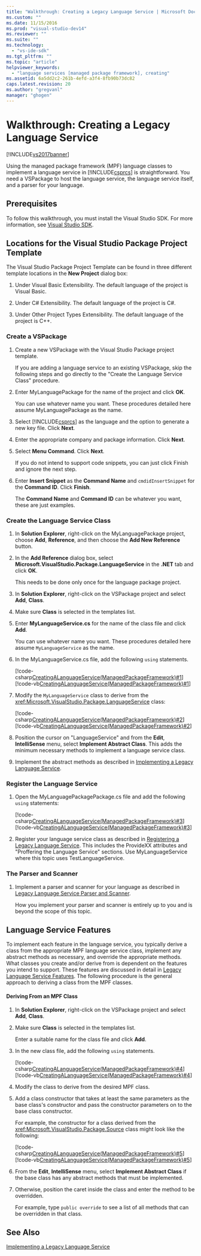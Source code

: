 ```yaml
---
title: "Walkthrough: Creating a Legacy Language Service | Microsoft Docs"
ms.custom: ""
ms.date: 11/15/2016
ms.prod: "visual-studio-dev14"
ms.reviewer: ""
ms.suite: ""
ms.technology: 
  - "vs-ide-sdk"
ms.tgt_pltfrm: ""
ms.topic: "article"
helpviewer_keywords: 
  - "language services [managed package framework], creating"
ms.assetid: 6a5dd2c2-261b-4efd-a3f4-8fb90b73dc82
caps.latest.revision: 20
ms.author: "gregvanl"
manager: "ghogen"
---
```

# Walkthrough: Creating a Legacy Language Service
[!INCLUDE[vs2017banner](../../includes/vs2017banner.md)]

Using the managed package framework (MPF) language classes to implement a language service in [!INCLUDE[csprcs](../../includes/csprcs-md.md)] is straightforward. You need a VSPackage to host the language service, the language service itself, and a parser for your language.  
  
## Prerequisites  
 To follow this walkthrough, you must install the Visual Studio SDK. For more information, see [Visual Studio SDK](../../extensibility/visual-studio-sdk.md).  
  
## Locations for the Visual Studio Package Project Template  
 The Visual Studio Package Project Template can be found in three different template locations in the **New Project** dialog box:  
  
1.  Under Visual Basic Extensibility. The default language of the project is Visual Basic.  
  
2.  Under C# Extensibility. The default language of the project is C#.  
  
3.  Under Other Project Types Extensibility. The default language of the project is C++.  
  
### Create a VSPackage  
  
1.  Create a new VSPackage with the Visual Studio Package project template.  
  
     If you are adding a language service to an existing VSPackage, skip the following steps and go directly to the "Create the Language Service Class" procedure.  
  
2.  Enter MyLanguagePackage for the name of the project and click **OK**.  
  
     You can use whatever name you want. These procedures detailed here assume MyLanguagePackage as the name.  
  
3.  Select [!INCLUDE[csprcs](../../includes/csprcs-md.md)] as the language and the option to generate a new key file. Click **Next**.  
  
4.  Enter the appropriate company and package information. Click **Next**.  
  
5.  Select **Menu Command**. Click **Next**.  
  
     If you do not intend to support code snippets, you can just click Finish and ignore the next step.  
  
6.  Enter **Insert Snippet** as the **Command Name** and `cmdidInsertSnippet` for the **Command ID**. Click **Finish**.  
  
     The **Command Name** and **Command ID** can be whatever you want, these are just examples.  
  
### Create the Language Service Class  
  
1.  In **Solution Explorer**, right-click on the MyLanguagePackage project, choose **Add**, **Reference**, and then choose the **Add New Reference** button.  
  
2.  In the **Add Reference** dialog box, select **Microsoft.VisualStudio.Package.LanguageService** in the **.NET** tab and click **OK**.  
  
     This needs to be done only once for the language package project.  
  
3.  In **Solution Explorer**, right-click on the VSPackage project and select **Add**, **Class**.  
  
4.  Make sure **Class** is selected in the templates list.  
  
5.  Enter **MyLanguageService.cs** for the name of the class file and click **Add**.  
  
     You can use whatever name you want. These procedures detailed here assume `MyLanguageService` as the name.  
  
6.  In the MyLanguageService.cs file, add the following `using` statements.  
  
     [!code-csharp[CreatingALanguageService(ManagedPackageFramework)#1](../../snippets/csharp/VS_Snippets_VSSDK/creatingalanguageservice(managedpackageframework)/cs/mylanguageservice.cs#1)]
     [!code-vb[CreatingALanguageService(ManagedPackageFramework)#1](../../snippets/visualbasic/VS_Snippets_VSSDK/creatingalanguageservice(managedpackageframework)/vb/mylanguageservice.vb#1)]  
  
7.  Modify the `MyLanguageService` class to derive from the <xref:Microsoft.VisualStudio.Package.LanguageService> class:  
  
     [!code-csharp[CreatingALanguageService(ManagedPackageFramework)#2](../../snippets/csharp/VS_Snippets_VSSDK/creatingalanguageservice(managedpackageframework)/cs/mylanguageservice.cs#2)]
     [!code-vb[CreatingALanguageService(ManagedPackageFramework)#2](../../snippets/visualbasic/VS_Snippets_VSSDK/creatingalanguageservice(managedpackageframework)/vb/mylanguageservice.vb#2)]  
  
8.  Position the cursor on "LanguageService" and from the **Edit**, **IntelliSense** menu, select **Implement Abstract Class**. This adds the minimum necessary methods to implement a language service class.  
  
9. Implement the abstract methods as described in [Implementing a Legacy Language Service](../../extensibility/internals/implementing-a-legacy-language-service2.md).  
  
### Register the Language Service  
  
1.  Open the MyLanguagePackagePackage.cs file and add the following `using` statements:  
  
     [!code-csharp[CreatingALanguageService(ManagedPackageFramework)#3](../../snippets/csharp/VS_Snippets_VSSDK/creatingalanguageservice(managedpackageframework)/cs/mylanguagepackagepackage.cs#3)]
     [!code-vb[CreatingALanguageService(ManagedPackageFramework)#3](../../snippets/visualbasic/VS_Snippets_VSSDK/creatingalanguageservice(managedpackageframework)/vb/mylanguagepackagepackage.vb#3)]  
  
2.  Register your language service class as described in [Registering a Legacy Language Service](../../extensibility/internals/registering-a-legacy-language-service1.md). This includes the ProvideXX attributes and "Proffering the Language Service" sections. Use MyLanguageService where this topic uses TestLanguageService.  
  
### The Parser and Scanner  
  
1.  Implement a parser and scanner for your language as described in [Legacy Language Service Parser and Scanner](../../extensibility/internals/legacy-language-service-parser-and-scanner.md).  
  
     How you implement your parser and scanner is entirely up to you and is beyond the scope of this topic.  
  
## Language Service Features  
 To implement each feature in the language service, you typically derive a class from the appropriate MPF language service class, implement any abstract methods as necessary, and override the appropriate methods. What classes you create and/or derive from is dependent on the features you intend to support. These features are discussed in detail in [Legacy Language Service Features](../../extensibility/internals/legacy-language-service-features1.md). The following procedure is the general approach to deriving a class from the MPF classes.  
  
#### Deriving From an MPF Class  
  
1.  In **Solution Explorer**, right-click on the VSPackage project and select **Add**, **Class**.  
  
2.  Make sure **Class** is selected in the templates list.  
  
     Enter a suitable name for the class file and click **Add**.  
  
3.  In the new class file, add the following `using` statements.  
  
     [!code-csharp[CreatingALanguageService(ManagedPackageFramework)#4](../../snippets/csharp/VS_Snippets_VSSDK/creatingalanguageservice(managedpackageframework)/cs/mysource.cs#4)]
     [!code-vb[CreatingALanguageService(ManagedPackageFramework)#4](../../snippets/visualbasic/VS_Snippets_VSSDK/creatingalanguageservice(managedpackageframework)/vb/mysource.vb#4)]  
  
4.  Modify the class to derive from the desired MPF class.  
  
5.  Add a class constructor that takes at least the same parameters as the base class's constructor and pass the constructor parameters on to the base class constructor.  
  
     For example, the constructor for a class derived from the <xref:Microsoft.VisualStudio.Package.Source> class might look like the following:  
  
     [!code-csharp[CreatingALanguageService(ManagedPackageFramework)#5](../../snippets/csharp/VS_Snippets_VSSDK/creatingalanguageservice(managedpackageframework)/cs/mysource.cs#5)]
     [!code-vb[CreatingALanguageService(ManagedPackageFramework)#5](../../snippets/visualbasic/VS_Snippets_VSSDK/creatingalanguageservice(managedpackageframework)/vb/mysource.vb#5)]  
  
6.  From the **Edit**, **IntelliSense** menu, select **Implement Abstract Class** if the base class has any abstract methods that must be implemented.  
  
7.  Otherwise, position the caret inside the class and enter the method to be overridden.  
  
     For example, type `public override` to see a list of all methods that can be overridden in that class.  
  
## See Also  
 [Implementing a Legacy Language Service](../../extensibility/internals/implementing-a-legacy-language-service1.md)

